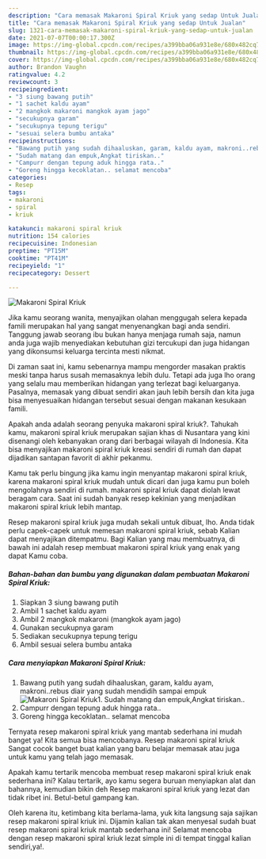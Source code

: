 ```yaml
---
description: "Cara memasak Makaroni Spiral Kriuk yang sedap Untuk Jualan"
title: "Cara memasak Makaroni Spiral Kriuk yang sedap Untuk Jualan"
slug: 1321-cara-memasak-makaroni-spiral-kriuk-yang-sedap-untuk-jualan
date: 2021-07-07T00:00:17.300Z
image: https://img-global.cpcdn.com/recipes/a399bba06a931e8e/680x482cq70/makaroni-spiral-kriuk-foto-resep-utama.jpg
thumbnail: https://img-global.cpcdn.com/recipes/a399bba06a931e8e/680x482cq70/makaroni-spiral-kriuk-foto-resep-utama.jpg
cover: https://img-global.cpcdn.com/recipes/a399bba06a931e8e/680x482cq70/makaroni-spiral-kriuk-foto-resep-utama.jpg
author: Brandon Vaughn
ratingvalue: 4.2
reviewcount: 3
recipeingredient:
- "3 siung bawang putih"
- "1 sachet kaldu ayam"
- "2 mangkok makaroni mangkok ayam jago"
- "secukupnya garam"
- "secukupnya tepung terigu"
- "sesuai selera bumbu antaka"
recipeinstructions:
- "Bawang putih yang sudah dihaaluskan, garam, kaldu ayam, makroni..rebus diair yang sudah mendidih sampai empuk"
- "Sudah matang dan empuk,Angkat tiriskan.."
- "Campurr dengan tepung aduk hingga rata.."
- "Goreng hingga kecoklatan.. selamat mencoba"
categories:
- Resep
tags:
- makaroni
- spiral
- kriuk

katakunci: makaroni spiral kriuk 
nutrition: 154 calories
recipecuisine: Indonesian
preptime: "PT15M"
cooktime: "PT41M"
recipeyield: "1"
recipecategory: Dessert

---
```



![Makaroni Spiral Kriuk](https://img-global.cpcdn.com/recipes/a399bba06a931e8e/680x482cq70/makaroni-spiral-kriuk-foto-resep-utama.jpg)

Jika kamu seorang wanita, menyajikan olahan menggugah selera kepada famili merupakan hal yang sangat menyenangkan bagi anda sendiri. Tanggung jawab seorang ibu bukan hanya menjaga rumah saja, namun anda juga wajib menyediakan kebutuhan gizi tercukupi dan juga hidangan yang dikonsumsi keluarga tercinta mesti nikmat.

Di zaman  saat ini, kamu sebenarnya mampu mengorder masakan praktis meski tanpa harus susah memasaknya lebih dulu. Tetapi ada juga lho orang yang selalu mau memberikan hidangan yang terlezat bagi keluarganya. Pasalnya, memasak yang dibuat sendiri akan jauh lebih bersih dan kita juga bisa menyesuaikan hidangan tersebut sesuai dengan makanan kesukaan famili. 



Apakah anda adalah seorang penyuka makaroni spiral kriuk?. Tahukah kamu, makaroni spiral kriuk merupakan sajian khas di Nusantara yang kini disenangi oleh kebanyakan orang dari berbagai wilayah di Indonesia. Kita bisa menyajikan makaroni spiral kriuk kreasi sendiri di rumah dan dapat dijadikan santapan favorit di akhir pekanmu.

Kamu tak perlu bingung jika kamu ingin menyantap makaroni spiral kriuk, karena makaroni spiral kriuk mudah untuk dicari dan juga kamu pun boleh mengolahnya sendiri di rumah. makaroni spiral kriuk dapat diolah lewat beragam cara. Saat ini sudah banyak resep kekinian yang menjadikan makaroni spiral kriuk lebih mantap.

Resep makaroni spiral kriuk juga mudah sekali untuk dibuat, lho. Anda tidak perlu capek-capek untuk memesan makaroni spiral kriuk, sebab Kalian dapat menyajikan ditempatmu. Bagi Kalian yang mau membuatnya, di bawah ini adalah resep membuat makaroni spiral kriuk yang enak yang dapat Kamu coba.

<!--inarticleads1-->

##### Bahan-bahan dan bumbu yang digunakan dalam pembuatan Makaroni Spiral Kriuk:

1. Siapkan 3 siung bawang putih
1. Ambil 1 sachet kaldu ayam
1. Ambil 2 mangkok makaroni (mangkok ayam jago)
1. Gunakan secukupnya garam
1. Sediakan secukupnya tepung terigu
1. Ambil sesuai selera bumbu antaka




<!--inarticleads2-->

##### Cara menyiapkan Makaroni Spiral Kriuk:

1. Bawang putih yang sudah dihaaluskan, garam, kaldu ayam, makroni..rebus diair yang sudah mendidih sampai empuk
<img src="https://img-global.cpcdn.com/steps/f1d82a3fb4331ca9/160x128cq70/makaroni-spiral-kriuk-langkah-memasak-1-foto.jpg" alt="Makaroni Spiral Kriuk">1. Sudah matang dan empuk,Angkat tiriskan..
1. Campurr dengan tepung aduk hingga rata..
1. Goreng hingga kecoklatan.. selamat mencoba




Ternyata resep makaroni spiral kriuk yang mantab sederhana ini mudah banget ya! Kita semua bisa mencobanya. Resep makaroni spiral kriuk Sangat cocok banget buat kalian yang baru belajar memasak atau juga untuk kamu yang telah jago memasak.

Apakah kamu tertarik mencoba membuat resep makaroni spiral kriuk enak sederhana ini? Kalau tertarik, ayo kamu segera buruan menyiapkan alat dan bahannya, kemudian bikin deh Resep makaroni spiral kriuk yang lezat dan tidak ribet ini. Betul-betul gampang kan. 

Oleh karena itu, ketimbang kita berlama-lama, yuk kita langsung saja sajikan resep makaroni spiral kriuk ini. Dijamin kalian tak akan menyesal sudah buat resep makaroni spiral kriuk mantab sederhana ini! Selamat mencoba dengan resep makaroni spiral kriuk lezat simple ini di tempat tinggal kalian sendiri,ya!.

